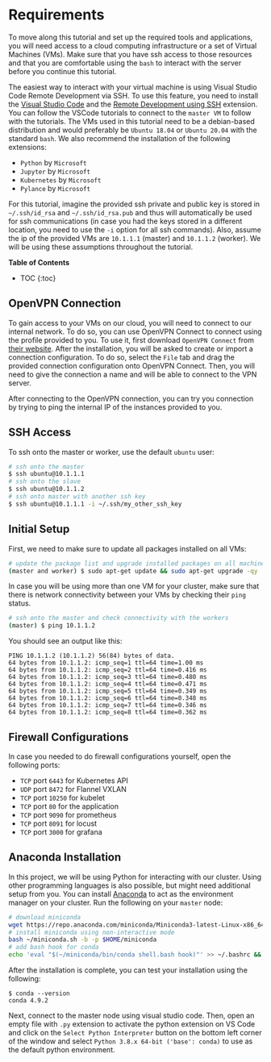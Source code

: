 # Requirements

To move along this tutorial and set up the required tools and applications, you will
need access to a cloud computing infrastructure or a set of Virtual Machines (VMs).
Make sure that you have ssh access to those resources and that you are comfortable
using the `bash` to interact with the server before you continue this tutorial.

The easiest way to interact with your virtual machine is using Visual Studio Code 
Remote Development via SSH. To use this feature, you need to install the
[Visual Studio Code](https://code.visualstudio.com/) and the [Remote Development using SSH](https://code.visualstudio.com/docs/remote/ssh)
extension. You can follow the VSCode tutorials to connect to the `master VM` to follow with the
tutorials. The VMs used in this tutorial need to be a debian-based distribution and would
preferably be `Ubuntu 18.04` or `Ubuntu 20.04` with the standard `bash`.
We also recommend the installation of the following extensions:

- `Python` by `Microsoft`
- `Jupyter` by `Microsoft`
- `Kubernetes` by `Microsoft`
- `Pylance` by `Microsoft`

For this tutorial,
imagine the provided ssh private and public key is stored in `~/.ssh/id_rsa` and `~/.ssh/id_rsa.pub`
and thus will automatically be used for ssh communications (in case you had the keys stored in a
different location, you need to use the `-i` option for all ssh commands). Also, assume the ip of
the provided VMs are `10.1.1.1` (master) and `10.1.1.2` (worker). We will be using these assumptions
throughout the tutorial.

**Table of Contents**
- TOC
{:toc}

## OpenVPN Connection

To gain access to your VMs on our cloud, you will need to connect to our internal
network. To do so, you can use OpenVPN Connect to connect using the profile provided
to you. To use it, first download `OpenVPN Connect` from [their website](https://openvpn.net/download-open-vpn/). After the installation, you will be asked to create or import
a connection configuration. To do so, select the `File` tab and drag the provided connection
configuration onto OpenVPN Connect. Then, you will need to give the connection a name
and will be able to connect to the VPN server.

After connecting to the OpenVPN connection, you can try you connection by trying to
ping the internal IP of the instances provided to you.

## SSH Access

To ssh onto the master or worker, use the default `ubuntu` user:

```sh
# ssh onto the master
$ ssh ubuntu@10.1.1.1
# ssh onto the slave
$ ssh ubuntu@10.1.1.2
# ssh onto master with another ssh key
$ ssh ubuntu@10.1.1.1 -i ~/.ssh/my_other_ssh_key
```

## Initial Setup

First, we need to make sure to update all packages installed on all VMs:

```sh
# update the package list and upgrade installed packages on all machines
(master and worker) $ sudo apt-get update && sudo apt-get upgrade -qy
```

In case you will be using more than one VM for your cluster, make sure that there
is network connectivity between your VMs by checking their `ping` status.

```sh
# ssh onto the master and check connectivity with the workers
(master) $ ping 10.1.1.2
```

You should see an output like this:

```console
PING 10.1.1.2 (10.1.1.2) 56(84) bytes of data.
64 bytes from 10.1.1.2: icmp_seq=1 ttl=64 time=1.00 ms
64 bytes from 10.1.1.2: icmp_seq=2 ttl=64 time=0.416 ms
64 bytes from 10.1.1.2: icmp_seq=3 ttl=64 time=0.480 ms
64 bytes from 10.1.1.2: icmp_seq=4 ttl=64 time=0.471 ms
64 bytes from 10.1.1.2: icmp_seq=5 ttl=64 time=0.349 ms
64 bytes from 10.1.1.2: icmp_seq=6 ttl=64 time=0.348 ms
64 bytes from 10.1.1.2: icmp_seq=7 ttl=64 time=0.346 ms
64 bytes from 10.1.1.2: icmp_seq=8 ttl=64 time=0.362 ms
```

## Firewall Configurations

In case you needed to do firewall configurations yourself, open the following ports:

- `TCP` port `6443` for Kubernetes API
- `UDP` port `8472` for Flannel VXLAN
- `TCP` port `10250` for kubelet
- `TCP` port `80` for the application
- `TCP` port `9090` for prometheus
- `TCP` port `8091` for locust
- `TCP` port `3000` for grafana

## Anaconda Installation

In this project, we will be using Python for interacting with our cluster. Using other
programming languages is also possible, but might need additional setup from you. You
can install [Anaconda](https://docs.conda.io/en/latest/) to act as the environment manager on your cluster.
Run the following on your `master` node:

```sh
# download miniconda
wget https://repo.anaconda.com/miniconda/Miniconda3-latest-Linux-x86_64.sh -O ~/miniconda.sh
# install miniconda using non-interactive mode
bash ~/miniconda.sh -b -p $HOME/miniconda
# add bash hook for conda
echo 'eval "$(~/miniconda/bin/conda shell.bash hook)"' >> ~/.bashrc && source ~/.bashrc
```

After the installation is complete, you can test your installation using the following:

```console
$ conda --version
conda 4.9.2
```

Next, connect to the master node using visual studio code.
Then, open an empty file with `.py` extension to activate the python
extension on VS Code and click on the
`Select Python Interpreter` button on the bottom left corner of the window and
select `Python 3.8.x 64-bit ('base': conda)` to use as the default python
environment.
